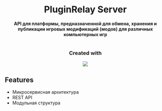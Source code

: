 <h1 align="center">
  <br>PluginRelay Server<br>
</h1>

<p align="center">
  <b>API для платформы, предназначенной для обмена, хранения и публикации игровых модификаций (модов) для различных компьютерных игр</b><br><br>
</p>

<h3 align="center">
  Created with
</h3>

<p align="center">
  <a href="https://skillicons.dev">
    <img src="https://skillicons.dev/icons?i=postgres,redis,ts,nodejs,nestjs,,git,docker" />
  </a>
</p>

## Features

- Микросервисная архитектура
- REST API
- Модульная структура
